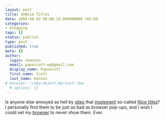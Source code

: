 ```yaml
---
layout: post
title: UnNice Titles
date: 2004-08-02 06:08:24.000000000 +02:00
categories:
- blogging
tags: []
status: publish
type: post
published: true
meta: {}
author:
  login: shanson
  email: papascott-wp@gmail.com
  display_name: PapaScott
  first_name: Scott
  last_name: Hanson
# excerpt: !ruby/object:Hpricot::Doc
  # options: {}
---
```

<p>Is anyone else annoyed as hell by <a href="http://philringnalda.com/">sites</a> that <a href="http://bradchoate.com/">implement</a> so-called <a href="http://www.kryogenix.org/code/browser/nicetitle/">Nice titles</a>? I personally find them to be just as bad as browser pop-ups, and I wish I could set my <a href="http://getfirefox.com/">browser</a> to never show them. Ever.</p>
